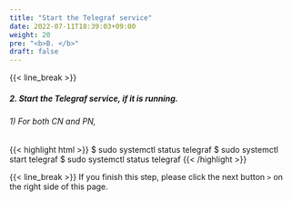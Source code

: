 ```yaml
---
title: "Start the Telegraf service"
date: 2022-07-11T18:39:03+09:00
weight: 20
pre: "<b>B. </b>"
draft: false
---
```


{{< line_break >}}
##### 2. Start the Telegraf service, if it is running.
###### 1) For both CN and PN,
{{< highlight html >}}
$ sudo systemctl status telegraf
$ sudo systemctl start telegraf
$ sudo systemctl status telegraf
{{< /highlight >}}

{{< line_break >}}
If you finish this step, please click the next button ```>``` on the right side of this page.



